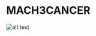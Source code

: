 # MACH3CANCER

![alt text](https://github.com/ImperialCollegeLondon/MACH3CANCER/assets/80052894/75656e3b-c85a-44b1-8f31-e68aac296b86)

